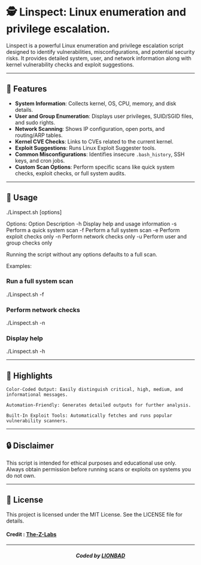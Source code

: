 # 🕵️ Linspect: Linux enumeration and privilege escalation.

Linspect is a powerful Linux enumeration and privilege escalation script designed to identify vulnerabilities, misconfigurations, and potential security risks. It provides detailed system, user, and network information along with kernel vulnerability checks and exploit suggestions.

---

## 🚀 Features

- **System Information**: Collects kernel, OS, CPU, memory, and disk details.
- **User and Group Enumeration**: Displays user privileges, SUID/SGID files, and sudo rights.
- **Network Scanning**: Shows IP configuration, open ports, and routing/ARP tables.
- **Kernel CVE Checks**: Links to CVEs related to the current kernel.
- **Exploit Suggestions**: Runs Linux Exploit Suggester tools.
- **Common Misconfigurations**: Identifies insecure `.bash_history`, SSH keys, and cron jobs.
- **Custom Scan Options**: Perform specific scans like quick system checks, exploit checks, or full system audits.

---

## 📜 Usage

./Linspect.sh [options]

Options:
Option	Description
-h	Display help and usage information
-s	Perform a quick system scan
-f	Perform a full system scan
-e	Perform exploit checks only
-n	Perform network checks only
-u	Perform user and group checks only

Running the script without any options defaults to a full scan.


Examples:
### Run a full system scan
./Linspect.sh -f

### Perform network checks
./Linspect.sh -n

### Display help
./Linspect.sh -h

---

## 🌟 Highlights

    Color-Coded Output: Easily distinguish critical, high, medium, and informational messages.

    Automation-Friendly: Generates detailed outputs for further analysis.

    Built-In Exploit Tools: Automatically fetches and runs popular vulnerability scanners.


---

## 🔒 Disclaimer

This script is intended for ethical purposes and educational use only. Always obtain permission before running scans or exploits on systems you do not own.

---

## 📃 License

This project is licensed under the MIT License. See the LICENSE file for details.


#### Credit : <a href="https://github.com/The-Z-Labs">The-Z-Labs</a>

---


#### *<p align="center"> Coded by <a href="https://github.com/Midohajhouj">LIONBAD</a> </p>*